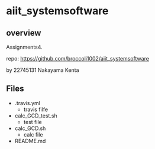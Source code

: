 # aiit_systemsoftware

## overview
Assignments4.

repo: https://github.com/broccoli1002/aiit_systemsoftware

by 22745131 Nakayama Kenta

## Files
- .travis.yml
  - travis filfe
- calc_GCD_test.sh
  - test file
- calc_GCD.sh
  - calc file  
- README.md

